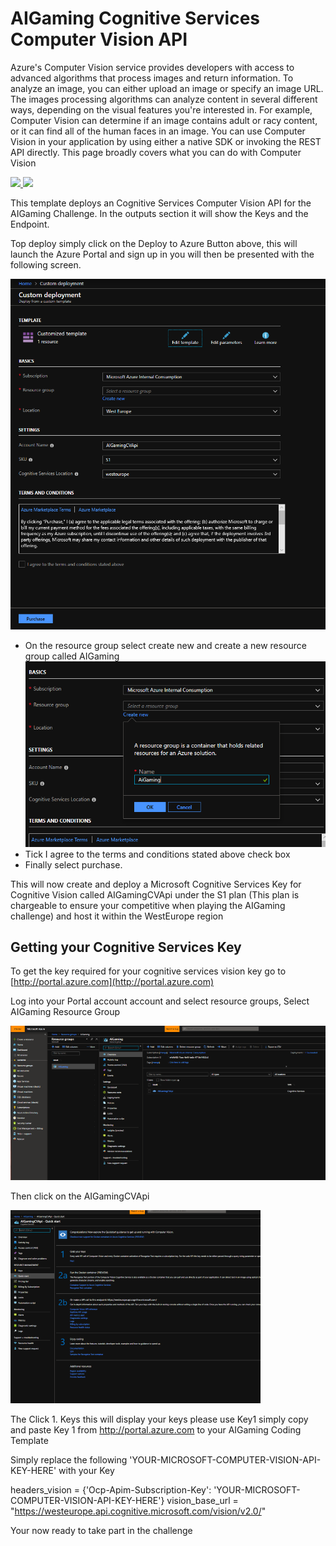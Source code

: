 # AIGaming Cognitive Services Computer Vision API

Azure's Computer Vision service provides developers with access to advanced algorithms that process images and return information. To analyze an image, you can either upload an image or specify an image URL. The images processing algorithms can analyze content in several different ways, depending on the visual features you're interested in. For example, Computer Vision can determine if an image contains adult or racy content, or it can find all of the human faces in an image.
You can use Computer Vision in your application by using either a native SDK or invoking the REST API directly. This page broadly covers what you can do with Computer Vision

<a href="https://portal.azure.com/#create/Microsoft.Template/uri/https%3A%2F%2Fraw.githubusercontent.com%2Fleestott%2FAigaming%2Fmaster%2Fazuredeploy.json" target="_blank">
<img src="https://github.com/leestott/Aigaming/blob/master/Images/deploytoazure.png"/>
</a>
<a href="http://armviz.io/#/?load=https%3A%2F%2Fraw.githubusercontent.com%2Fleestott%2FAigaming%2Fmaster%2Fazuredeploy.json" target="_blank">
<img src="https://github.com/leestott/Aigaming/blob/master/Images/visualizebutton.png"/>
</a>

This template deploys an Cognitive Services Computer Vision API for the AIGaming Challenge.
In the outputs section it will show the Keys and the Endpoint.

Top deploy simply click on the Deploy to Azure Button above, this will launch the Azure Portal and sign up in you will then be presented with the following screen.

![AzureDeploy](/Images/Deploy.PNG)

* On the resource group select create new and create a new resource group called AIGaming
![ResourceGroupName](/Images/Aigaming.PNG)
* Tick I agree to the terms and conditions stated above check box
* Finally select purchase.

This will now create and deploy a Microsoft Cognitive Services Key for Cognitive Vision called AIGamingCVApi under the S1 plan (This plan is chargeable to ensure your competitive when playing the AIGaming challenge) and host it within the WestEurope region

## Getting your Cognitive Services Key

To get the key required for your cognitive services vision key go to [http://portal.azure.com](http://portal.azure.com)

Log into your Portal account account and select resource groups, Select AIGaming Resource Group 

![ResourceGroups](/Images/Cognitive.PNG)

Then click on the AIGamingCVApi

![CognitiveKey](/images/CognitiveKey.PNG)

The Click 1. Keys this will display your keys please use Key1 simply copy and paste Key 1 from http://portal.azure.com to your AIGaming Coding Template

Simply replace the following 'YOUR-MICROSOFT-COMPUTER-VISION-API-KEY-HERE' with your Key

headers_vision = {'Ocp-Apim-Subscription-Key': 'YOUR-MICROSOFT-COMPUTER-VISION-API-KEY-HERE'}
vision_base_url = "https://westeurope.api.cognitive.microsoft.com/vision/v2.0/"

Your now ready to take part in the challenge